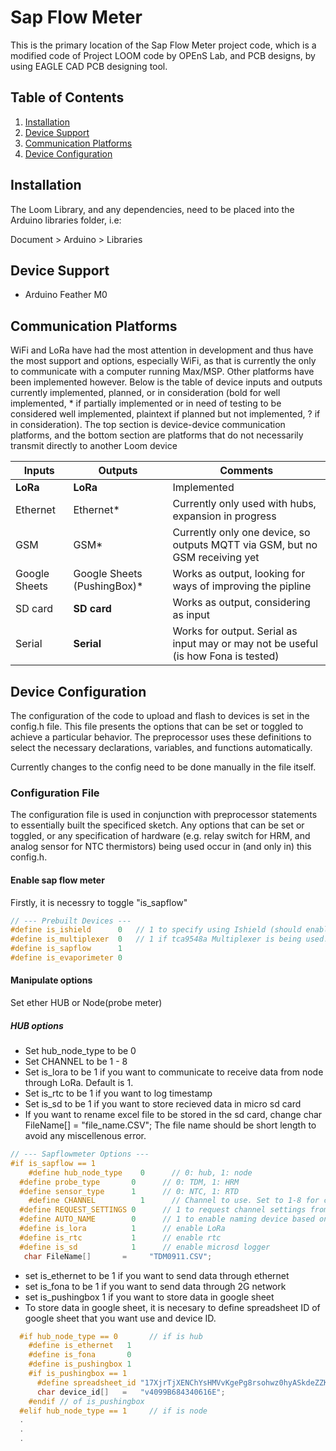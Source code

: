 # Sap Flow Meter

This is the primary location of the Sap Flow Meter project code, which is a modified code of Project LOOM code by OPEnS Lab, and PCB designs, by using EAGLE CAD PCB designing tool.

## Table of Contents

1. [Installation](#installation)
2. [Device Support](#device-support)
3. [Communication Platforms](#communication-platforms)
4. [Device Configuration](#device-configuration)

## Installation

The Loom Library, and any dependencies, need to be placed into the Arduino libraries folder, i.e:

Document > Arduino > Libraries

## Device Support

- Arduino Feather M0

## Communication Platforms

WiFi and LoRa have had the most attention in development and thus have the most support and options, especially WiFi, as that is currently the only to communicate with a computer running Max/MSP. Other platforms have been implemented however. Below is the table of device inputs and outputs currently implemented, planned, or in consideration (bold for well implemented, * if partially implemented or in need of testing to be considered well implemented, plaintext if planned but not implemented, ? if in consideration). The top section is device-device communication platforms, and the bottom section are platforms that do not necessarily transmit directly to another Loom device

| Inputs         | Outputs                     | Comments                                                     |
| -------------- | --------------------------- | ------------------------------------------------------------ |
| **LoRa**       | **LoRa**                    | Implemented                                                  |                       
| Ethernet       | Ethernet*                   | Currently only used with hubs, expansion in progress         |
| GSM            | GSM*                        | Currently only one device, so outputs MQTT via GSM, but no GSM receiving yet |
| Google Sheets  | Google Sheets (PushingBox)* | Works as output, looking for ways of improving the pipline   |
| SD card        | **SD card**                 | Works as output, considering as input                        |
| Serial         | **Serial**                  | Works for output. Serial as input may or may not be useful (is how Fona is tested) |

## Device Configuration

The configuration of the code to upload and flash to devices is set in the config.h file. This file presents the options that can be set or toggled to achieve a particular behavior. The preprocessor uses these definitions to select the necessary declarations, variables, and functions automatically. 

Currently changes to the config need to be done manually in the file itself.

### Configuration File

The configuration file is used in conjunction with preprocessor statements to essentially built the specificed sketch. Any options that can be set or toggled, or any specification of hardware (e.g. relay switch for HRM, and analog sensor for NTC thermistors) being used occur in (and only in) this config.h.

#### Enable sap flow meter

Firstly, it is necessry to toggle "is_sapflow"

```cpp
// --- Prebuilt Devices ---
#define is_ishield      0	// 1 to specify using Ishield (should enable only wifi as communication platform)
#define is_multiplexer  0	// 1 if tca9548a Multiplexer is being used. (Further customization in advanced options)
#define is_sapflow      1 
#define is_evaporimeter 0
```

#### Manipulate options

Set ether HUB or Node(probe meter)

##### HUB options
- Set hub_node_type to be 0
- Set CHANNEL to be 1 - 8
- Set is_lora to be 1 if you want to communicate to receive data from node through LoRa. Default is 1.
- Set is_rtc to be 1 if you want to log timestamp
- Set is_sd to be 1 if you want to store recieved data in micro sd card
- If you want to rename excel file to be stored in the sd card, change char FileName[] = "file_name.CSV"; The file name should be short length to avoid any miscellenous error.

```cpp
// --- Sapflowmeter Options ---
#if is_sapflow == 1
	#define hub_node_type    0      // 0: hub, 1: node
  #define probe_type       0      // 0: TDM, 1: HRM
  #define sensor_type      1      // 0: NTC, 1: RTD
	#define CHANNEL          1      // Channel to use. Set to 1-8 for channels A-H, respectively. Alternatively can define to -1 to used advanced option INIT_INST
  #define REQUEST_SETTINGS 0      // 1 to request channel settings from Max Channel Manager, 0 to not
  #define AUTO_NAME        0      // 1 to enable naming device based on configured settings (if not set manual name in advanced options)
  #define is_lora          1      // enable LoRa
  #define is_rtc           1      // enable rtc
  #define is_sd            1      // enable microsd logger
   char FileName[]       =     "TDM0911.CSV";
```

- set is_ethernet to be 1 if you want to send data through ethernet
- set is_fona to be 1 if you want to send data through 2G network
- set is_pushingbox 1 if you want to store data in google sheet
- To store data in google sheet, it is necesary to define spreadsheet ID of google sheet that you want use and device ID.

```cpp
  #if hub_node_type == 0       // if is hub
    #define is_ethernet   1
    #define is_fona       0
    #define is_pushingbox 1
    #if is_pushingbox == 1
      #define spreadsheet_id "17XjrTjXENChYsHMVvKgePg8rsohwz0hyASkdeZZKROk"   // This is Dongjun's Sapflow spreadsheet
      char device_id[]   =   "v4099B684340616E";
    #endif // of is_pushingbox
  #elif hub_node_type == 1     // if is node
  .
  .
  .
  ```
